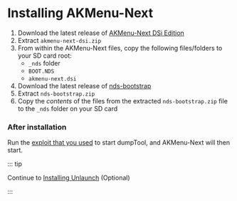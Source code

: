 # Installing AKMenu-Next

1. Download the latest release of [AKMenu-Next DSi Edition](https://github.com/coderkei/akmenu-next/releases/latest/download/akmenu-next-dsi.zip)
2. Extract `akmenu-next-dsi.zip`
3. From within the AKMenu-Next files, copy the following files/folders to your SD card root:
   - `_nds` folder
   - `BOOT.NDS`
   - `akmenu-next.dsi`
4. Download the latest release of [nds-bootstrap](https://github.com/DS-Homebrew/nds-bootstrap/releases/latest/download/nds-bootstrap.zip)
5. Extract `nds-bootstrap.zip`
6. Copy the _contents_ of the files from the extracted `nds-bootstrap.zip` file to the `_nds` folder on your SD card

### After installation

Run the [exploit that you used](launching-the-exploit.html) to start dumpTool, and AKMenu-Next will then start.

::: tip

Continue to [Installing Unlaunch](installing-unlaunch.html) (Optional)

:::
